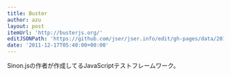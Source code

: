 ```yaml
---
title: Buster
author: azu
layout: post
itemUrl: 'http://busterjs.org/'
editJSONPath: 'https://github.com/jser/jser.info/edit/gh-pages/data/2011/12/index.json'
date: '2011-12-17T05:40:00+00:00'
---
```

Sinon.jsの作者が作成してるJavaScriptテストフレームワーク。
